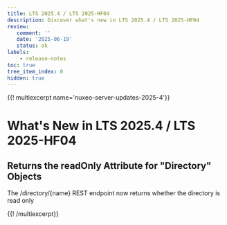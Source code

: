 ```yaml
---
title: LTS 2025.4 / LTS 2025-HF04
description: Discover what's new in LTS 2025.4 / LTS 2025-HF04
review:
   comment: ''
   date: '2025-06-19'
   status: ok
labels:
    - release-notes
toc: true
tree_item_index: 0
hidden: true
---
```


{{! multiexcerpt name='nuxeo-server-updates-2025-4'}}
# What's New in LTS 2025.4 / LTS 2025-HF04

## Returns the readOnly Attribute for "Directory" Objects

The /directory/{name} REST endpoint now returns whether the directory is read only


{{! /multiexcerpt}}

